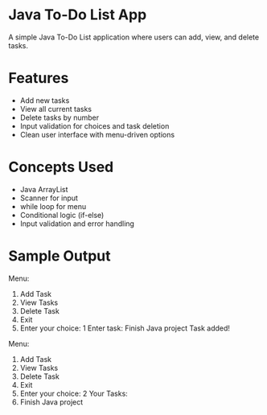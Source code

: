 # Java To-Do List App

A simple Java To-Do List application where users can add, view, and delete tasks.

# Features

- Add new tasks
- View all current tasks
- Delete tasks by number
- Input validation for choices and task deletion
- Clean user interface with menu-driven options

# Concepts Used

- Java ArrayList
- Scanner for input
- while loop for menu
- Conditional logic (if-else)
- Input validation and error handling

# Sample Output

Menu:
1. Add Task
2. View Tasks
3. Delete Task
4. Exit
5. Enter your choice: 1
Enter task: Finish Java project
Task added!


Menu:
1. Add Task
2. View Tasks
3. Delete Task
4. Exit
5. Enter your choice: 2
Your Tasks:
1. Finish Java project
